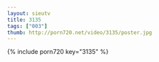 ```yaml
--- 
layout: sieutv
title: 3135
tags: ["003"]
thumb: http://porn720.net/video/3135/poster.jpg
---
```

{% include porn720 key="3135" %} 
